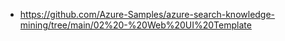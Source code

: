 - https://github.com/Azure-Samples/azure-search-knowledge-mining/tree/main/02%20-%20Web%20UI%20Template

